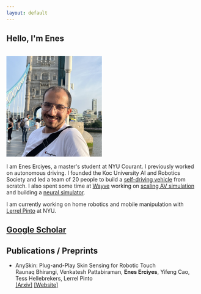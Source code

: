 ```yaml
---
layout: default
---
```


## Hello, I'm Enes

<br />
<img src="profile.jpg" alt="profile_pic" width="250"/>
<br />

I am Enes Erciyes, a master's student at NYU Courant. I previously worked on autonomous driving.
I founded the Koc University AI and Robotics Society and led a team of 20 people to build a [self-driving vehicle](https://youtu.be/BU6hqeaTKyg) from scratch.
I also spent some time at [Wayve](https://wayve.ai/) working on [scaling AV simulation](https://wayve.ai/thinking/introducing-wayve-infinity-simulator/) and building a [neural simulator](https://wayve.ai/thinking/ghost-gym-neural-simulator/).

I am currently working on home robotics and mobile manipulation with [Lerrel Pinto](https://www.lerrelpinto.com/) at NYU.

## [Google Scholar](https://scholar.google.com/citations?user=pqU1r20AAAAJ&hl=en)


## Publications / Preprints 
+ AnySkin: Plug-and-Play Skin Sensing for Robotic Touch\
 Raunaq Bhirangi, Venkatesh Pattabiraman, **Enes Erciyes**, Yifeng Cao, Tess Hellebrekers, Lerrel Pinto \
 [[Arxiv]](https://arxiv.org/abs/2409.08276) [[Website]](https://any-skin.github.io/)
